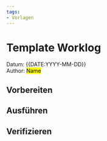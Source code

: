 ```yaml
---
tags:
- Vorlagen
---
```

# Template Worklog

Datum: {{DATE:YYYY-MM-DD}}\
Author: <mark>Name</mark>

## Vorbereiten

## Ausführen

## Verifizieren

